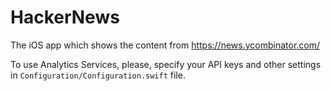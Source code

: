 # HackerNews

The iOS app which shows the content from https://news.ycombinator.com/

To use Analytics Services, please, specify your API keys and other settings in `Configuration/Configuration.swift` file.
